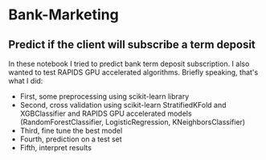 # Bank-Marketing
## Predict if the client will subscribe a term deposit

In these notebook I tried to predict bank term deposit subscription. I also wanted to test RAPIDS GPU accelerated algorithms. Briefly speaking, that's what I did:
- First, some preprocessing using scikit-learn library
- Second, cross validation using scikit-learn StratifiedKFold and XGBClassifier and RAPIDS GPU accelerated models (RandomForestClassifier, LogisticRegression, KNeighborsClassifier)
- Third, fine tune the best model
- Fourth, prediction on a test set
- Fifth, interpret results